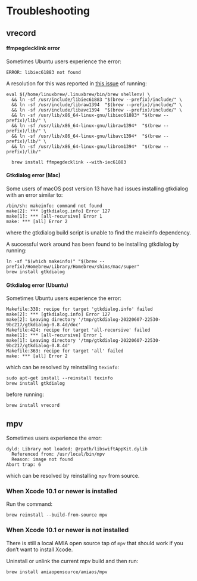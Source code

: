 # Troubleshooting

## vrecord

#### ffmpegdecklink error
Sometimes Ubuntu users experience the error:
```
ERROR: libiec61883 not found
```
A resolution for this was reported in [this issue](https://github.com/amiaopensource/homebrew-amiaos/issues/335) of running:

```
eval $(/home/linuxbrew/.linuxbrew/bin/brew shellenv) \
  && ln -sf /usr/include/libiec61883 "$(brew --prefix)/include/" \
  && ln -sf /usr/include/libraw1394  "$(brew --prefix)/include/" \
  && ln -sf /usr/include/libavc1394  "$(brew --prefix)/include/" \
  && ln -sf /usr/lib/x86_64-linux-gnu/libiec61883* "$(brew --prefix)/lib/" \
  && ln -sf /usr/lib/x86_64-linux-gnu/libraw1394*  "$(brew --prefix)/lib/" \
  && ln -sf /usr/lib/x86_64-linux-gnu/libavc1394*  "$(brew --prefix)/lib/" \ 
  && ln -sf /usr/lib/x86_64-linux-gnu/librom1394*  "$(brew --prefix)/lib/"
  
  brew install ffmpegdecklink --with-iec61883
```
#### Gtkdialog error (Mac)
Some users of macOS post version 13 have had issues installing gtkdialog with an error similar to:

```
/bin/sh: makeinfo: command not found
make[2]: *** [gtkdialog.info] Error 127
make[1]: *** [all-recursive] Error 1
make: *** [all] Error 2
```
where the gtkdialog build script is unable to find the makeinfo dependency.

A successful work around has been found to be installing gtkdialog by running:

```
ln -sf "$(which makeinfo)" "$(brew --prefix)/Homebrew/Library/Homebrew/shims/mac/super"
brew install gtkdialog
```


#### Gtkdialog error (Ubuntu)
Sometimes Ubuntu users experience the error:
```
Makefile:338: recipe for target 'gtkdialog.info' failed
make[2]: *** [gtkdialog.info] Error 127
make[2]: Leaving directory '/tmp/gtkdialog-20220607-22530-9bc217/gtkdialog-0.8.4d/doc'
Makefile:424: recipe for target 'all-recursive' failed
make[1]: *** [all-recursive] Error 1
make[1]: Leaving directory '/tmp/gtkdialog-20220607-22530-9bc217/gtkdialog-0.8.4d'
Makefile:363: recipe for target 'all' failed
make: *** [all] Error 2
```
which can be resolved by reinstalling `texinfo`:
```
sudo apt-get install --reinstall texinfo
brew install gtkdialog
```
before running:
```
brew install vrecord
```

## mpv

Sometimes users experience the error:
```
dyld: Library not loaded: @rpath/libswiftAppKit.dylib  
  Referenced from: /usr/local/bin/mpv  
  Reason: image not found  
Abort trap: 6
```
which can be resolved by reinstalling `mpv` from source.

### When Xcode 10.1 or newer is installed

Run the command:
```
brew reinstall --build-from-source mpv
```

### When Xcode 10.1 or newer is not installed

There is still a local AMIA open source tap of `mpv` that should work if you don’t want to install Xcode.

Uninstall or unlink the current mpv build and then run:
```
brew install amiaopensource/amiaos/mpv
```
